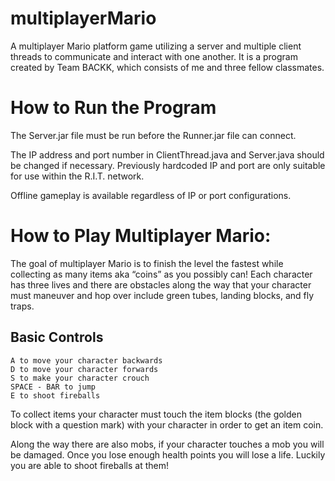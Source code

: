 # multiplayerMario

A multiplayer Mario platform game utilizing a server and multiple client threads to communicate and interact with one another. It is a program created by Team BACKK, which consists of me and three fellow classmates.

# How to Run the Program

The Server.jar file must be run before the Runner.jar file can connect. 

The IP address and port number in ClientThread.java and Server.java should be changed if necessary. Previously hardcoded IP and port are only suitable for use within the R.I.T. network. 

Offline gameplay is available regardless of IP or port configurations.

# How to Play Multiplayer Mario: 

The goal of multiplayer Mario is to finish the level the fastest while collecting as many items aka “coins” as you possibly can! Each character has three lives and there are obstacles along the way that your character must maneuver and hop over include green tubes, landing blocks, and fly traps. 

## Basic Controls
	A to move your character backwards 
	D to move your character forwards 
	S to make your character crouch 
	SPACE - BAR to jump
	E to shoot fireballs

To collect items your character must touch the item blocks (the golden block with a question mark) with your character in order to get an item coin. 

Along the way there are also mobs, if your character touches a mob you will be damaged. Once you lose enough health points you will lose a life. Luckily you are able to shoot fireballs at them! 
